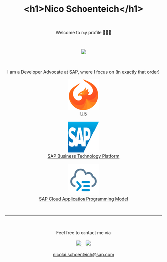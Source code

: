 <h1 align='center'>
  &#60;h1&#62;Nico Schoenteich&#60;/h1&#62;
</h1>

<br>

<p align='center'>
    Welcome to my profile 🙋🏻‍♂️
</p>

<br>

<p align='center'>
  <a href="#"><img src="https://github-readme-stats.vercel.app/api?username=nicoschoenteich&show_icons=true&count_private=true&theme=dark" width="350"></a>
</p>

<br>

<p align='center'>
I am a Developer Advocate at SAP, where I focus on (in exactly that order)

<p align='center'>
    <a href='https://ui5.sap.com/'>
        <img src="img/ui5.svg" width="100"/>
        <br>
        <span>UI5</span>
    </a>
    <br>
    <br>
    <a href='https://developers.sap.com/tutorials/cp-explore-cloud-platform.html'>
        <img style='aspect-ratio: 1/1;' src="img/sap.svg" width="100" />
        <br>
        <span style='text-align: center;'>SAP Business Technology Platform</span>
    </a>
    <br>
    <br>
    <a href='https://cap.cloud.sap/'>
        <img src="img/cap.svg" width="100" />
        <br>
        <span style='text-align: center;'>SAP Cloud Application Programming Model</span>
    </a>
</p>

<br>
<hr></hr>
<br>

<p align='center'>
    <span>Feel free to contact me via</span>
    <br>
    <br>
    <a href="https://www.linkedin.com/in/nico-schoenteich-b485011a3/">
        <img src="https://img.shields.io/badge/linkedin-%230077B5.svg?&style=for-the-badge&logo=linkedin&logoColor=white" />
    </a>&nbsp;&nbsp;
    <a href="https://twitter.com/NicoSchoenteich">
        <img src="https://img.shields.io/badge/Twitter-1DA1F2?style=for-the-badge&logo=twitter&logoColor=white" />
    </a>
    <br><br>
    <a href='mailto:nicolai.schoenteich@sap.com'>nicolai.schoenteich@sap.com</a>
</p>
 